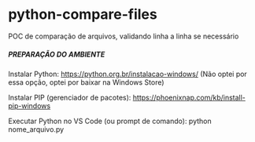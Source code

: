 # python-compare-files
POC de comparação de arquivos, validando linha a linha se necessário

##### PREPARAÇÃO DO AMBIENTE
Instalar Python: 
https://python.org.br/instalacao-windows/ 
(Não optei por essa opção, optei por baixar na Windows Store)

Instalar PIP (gerenciador de pacotes): 
https://phoenixnap.com/kb/install-pip-windows

Executar Python no VS Code (ou prompt de comando): 
python nome_arquivo.py
